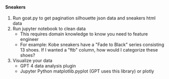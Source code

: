 #### Sneakers
1. Run goat.py to get pagination silhouette json data and sneakers html data
2. Run jupyter notebook to clean data
    - This requires domain knowledge to know you need to feature engineer
    - For example: Kobe sneakers have a "Fade to Black" series consisting 13 shoes. If I wanted a "ftb" column, how would I categorize these shoes?
3. Visualize your data 
   - GPT 4 data analysis plugin
   - Jupyter Python matplotlib.pyplot (GPT uses this library) or plotly 